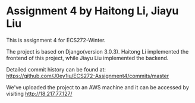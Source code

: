 # Assignment 4 by Haitong Li, Jiayu Liu

This is assignment 4 for ECS272-Winter.

The project is based on Django(version 3.0.3). Haitong Li implemented the frontend of this project, while Jiayu Liu implemented the backend.

Detailed commit history can be found at: https://github.com/J0ey1iu/ECS272-Assignment4/commits/master

We've uploaded the project to an AWS machine and it can be accessed by visiting http://18.217.77.127/
